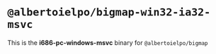 # `@albertoielpo/bigmap-win32-ia32-msvc`

This is the **i686-pc-windows-msvc** binary for `@albertoielpo/bigmap`
